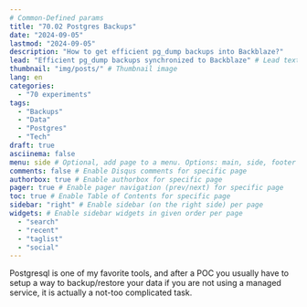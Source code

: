 ```yaml
---
# Common-Defined params
title: "70.02 Postgres Backups"
date: "2024-09-05"
lastmod: "2024-09-05"
description: "How to get efficient pg_dump backups into Backblaze?"
lead: "Efficient pg_dump backups synchronized to Backblaze" # Lead text
thumbnail: "img/posts/" # Thumbnail image
lang: en
categories:
  - "70 experiments"
tags:
  - "Backups"
  - "Data"
  - "Postgres"  
  - "Tech"
draft: true
asciinema: false
menu: side # Optional, add page to a menu. Options: main, side, footer
comments: false # Enable Disqus comments for specific page
authorbox: true # Enable authorbox for specific page
pager: true # Enable pager navigation (prev/next) for specific page
toc: true # Enable Table of Contents for specific page
sidebar: "right" # Enable sidebar (on the right side) per page
widgets: # Enable sidebar widgets in given order per page
  - "search"
  - "recent"
  - "taglist"
  - "social"
---
```


Postgresql is one of my favorite tools, and after a POC you usually have to setup a way to backup/restore your data if you are not using a managed service, it is actually a not-too complicated task.

<!--more-->

